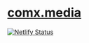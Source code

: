 # [comx.media](https://comx.media)

[![Netlify Status](https://api.netlify.com/api/v1/badges/8b519fe1-da2a-4b2f-93fa-e69519371cd3/deploy-status)](https://app.netlify.com/sites/comx-media/deploys)